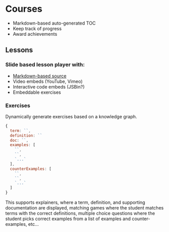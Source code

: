 # Courses

* Markdown-based auto-generated TOC
* Keep track of progress
* Award achievements

## Lessons

### Slide based lesson player with:

* [Markdown-based source](https://github.com/gnab/remark)
* Video embeds (YouTube, Vimeo)
* Interactive code embeds (JSBin?)
* Embeddable exercises


### Exercises

Dynamically generate exercises based on a knowledge graph.

```js
{
  term: ``,
  definition: ``
  doc: ``,
  examples: [
    ``,
    ``,
    `...`
  ],
  counterExamples: [
    ``,
    ``,
    `...`
  ]
}
```

This supports explainers, where a term, definition, and supporting documentation are displayed, matching games where the student matches terms with the correct definitions, multiple choice questions where the student picks correct examples from a list of examples and counter-examples, etc...
